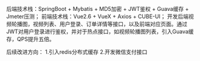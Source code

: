 后端技术栈：SpringBoot + Mybatis + MD5加密 + JWT鉴权 + Guava缓存 + Jmeter压测；
前端技术栈：Vue2.6 + VueX + Axios + CUBE-UI；
开发后端视频轮播图，视频列表、用户登录、订单详情等接口，以及前端对应页面。通过JWT对用户登录进行鉴权，并对于热点接口，如视频轮播图列表，引入Guava缓存，QPS提升五倍。

后续改进方向：
1.引入redis分布式缓存
2.开发微信支付接口

